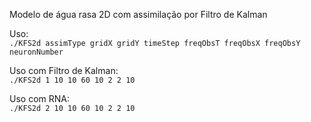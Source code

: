 Modelo de água rasa 2D com assimilação por Filtro de Kalman

Uso: \
```./KFS2d assimType gridX gridY timeStep freqObsT freqObsX freqObsY neuronNumber ```

Uso com Filtro de Kalman: \
```./KFS2d 1 10 10 60 10 2 2 10 ```

Uso com RNA: \
```./KFS2d 2 10 10 60 10 2 2 10 ```
